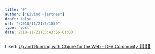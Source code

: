 ```yaml
---
title: "#"
author: ["Eivind Hjertnes"]
draft: false
url: "/2018/11/21/7/1859"
type: "post"
date: 2018-11-21T05:43:56+01:00
---
```


Liked:
[Up
and Running with Clojure for the Web - DEV Community 👩‍💻👨‍💻](https://dev.to/deciduously/up-and-running-with-clojure-for-the-web-pk1)
